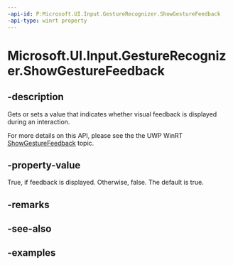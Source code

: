 ```yaml
---
-api-id: P:Microsoft.UI.Input.GestureRecognizer.ShowGestureFeedback
-api-type: winrt property
---
```


# Microsoft.UI.Input.GestureRecognizer.ShowGestureFeedback

<!--
public bool ShowGestureFeedback { get; set; }
-->

## -description

Gets or sets a value that indicates whether visual feedback is displayed during an interaction.

For more details on this API, please see the the UWP WinRT [ShowGestureFeedback](/uwp/api/windows.ui.input.gesturerecognizer.showgesturefeedback) topic.

## -property-value

True, if feedback is displayed. Otherwise, false. The default is true.

## -remarks

## -see-also

## -examples
